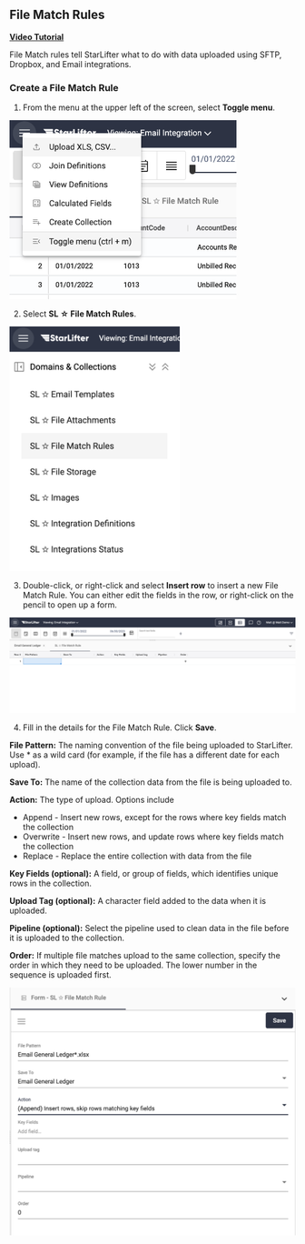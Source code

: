 ## File Match Rules

[**Video Tutorial**](https://youtu.be/JhwCRTesdJ8?feature=shared)

File Match rules tell StarLifter what to do with data uploaded using SFTP, Dropbox, and Email integrations.

### Create a File Match Rule
1. From the menu at the upper left of the screen, select **Toggle menu**.

<img src="../assets/filematchrules_matt01.png"  style="width:400px" class="border"></img>

2. Select **SL ☆ File Match Rules**.

<img src="../assets/filematchrules_matt02.png"  style="width:300px" class="border"></img>

3. Double-click, or right-click and select **Insert row** to insert a new File Match Rule. You can either edit the fields in the row, or right-click on the pencil to open up a form.

<img src="../assets/filematchrules_matt03.png"  style="width:800px" class="border"></img>

4. Fill in the details for the File Match Rule. Click **Save**.

**File Pattern:** The naming convention of the file being uploaded to StarLifter. Use * as a wild card (for example, if the file has a different date for each upload).

**Save To:** The name of the collection data from the file is being uploaded to.

**Action:** The type of upload. Options include
* Append - Insert new rows, except for the rows where key fields match the collection
* Overwrite - Insert new rows, and update rows where key fields match the collection
* Replace - Replace the entire collection with data from the file

**Key Fields (optional):** A field, or group of fields, which identifies unique rows in the collection.

**Upload Tag (optional):** A character field added to the data when it is uploaded.

**Pipeline (optional):** Select the pipeline used to clean data in the file before it is uploaded to the collection.

**Order:** If multiple file matches upload to the same collection, specify the order in which they need to be uploaded. The lower number in the sequence is uploaded first.

<img src="../assets/filematchrules_matt04.png"  style="width:800px" class="border"></img>




